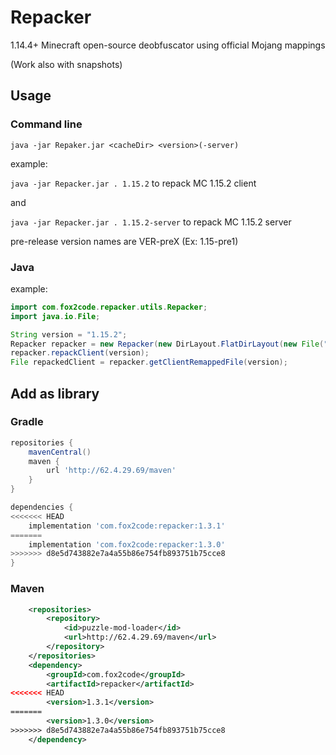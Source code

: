 # Repacker
1.14.4+ Minecraft open-source deobfuscator using official Mojang mappings

(Work also with snapshots)

## Usage

### Command line

`java -jar Repaker.jar <cacheDir> <version>(-server)`

example:

`java -jar Repacker.jar . 1.15.2` to repack MC 1.15.2 client

and

`java -jar Repacker.jar . 1.15.2-server` to repack MC 1.15.2 server

pre-release version names are VER-preX (Ex: 1.15-pre1)

### Java

example:

```Java
import com.fox2code.repacker.utils.Repacker;
import java.io.File;

String version = "1.15.2";
Repacker repacker = new Repacker(new DirLayout.FlatDirLayout(new File("cache")));
repacker.repackClient(version);
File repackedClient = repacker.getClientRemappedFile(version);
```

## Add as library

### Gradle

```Groovy
repositories {
    mavenCentral()
    maven {
        url 'http://62.4.29.69/maven'
    }
}

dependencies {
<<<<<<< HEAD
    implementation 'com.fox2code:repacker:1.3.1'
=======
    implementation 'com.fox2code:repacker:1.3.0'
>>>>>>> d8e5d743882e7a4a55b86e754fb893751b75cce8
}
```

### Maven

```XML
	<repositories>
		<repository>
		    <id>puzzle-mod-loader</id>
		    <url>http://62.4.29.69/maven</url>
		</repository>
	</repositories>
  	<dependency>
	    <groupId>com.fox2code</groupId>
	    <artifactId>repacker</artifactId>
<<<<<<< HEAD
	    <version>1.3.1</version>
=======
	    <version>1.3.0</version>
>>>>>>> d8e5d743882e7a4a55b86e754fb893751b75cce8
	</dependency>
```
